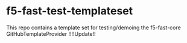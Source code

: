 # f5-fast-test-templateset
This repo contains a template set for testing/demoing the f5-fast-core GitHubTemplateProvider
!!!!Update!!

